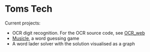 # Toms Tech
Current projects:
- OCR digit recognition. For the OCR source code, see [OCR_web](https://github.com/runtingt/OCR_web)
- [Musicle](https://musicle.ml/), a word guessing game
- A word lader solver with the solution visualised as a graph
